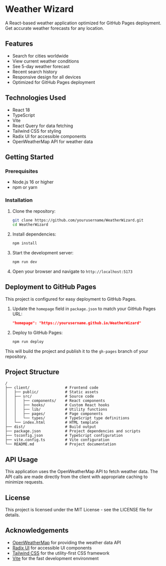 # Weather Wizard

A React-based weather application optimized for GitHub Pages deployment. Get accurate weather forecasts for any location.

## Features

- Search for cities worldwide
- View current weather conditions
- See 5-day weather forecast
- Recent search history
- Responsive design for all devices
- Optimized for GitHub Pages deployment

## Technologies Used

- React 18
- TypeScript
- Vite
- React Query for data fetching
- Tailwind CSS for styling
- Radix UI for accessible components
- OpenWeatherMap API for weather data

## Getting Started

### Prerequisites

- Node.js 16 or higher
- npm or yarn

### Installation

1. Clone the repository:
   ```bash
   git clone https://github.com/yourusername/WeatherWizard.git
   cd WeatherWizard
   ```

2. Install dependencies:
   ```bash
   npm install
   ```

3. Start the development server:
   ```bash
   npm run dev
   ```

4. Open your browser and navigate to `http://localhost:5173`

## Deployment to GitHub Pages

This project is configured for easy deployment to GitHub Pages.

1. Update the `homepage` field in `package.json` to match your GitHub Pages URL:
   ```json
   "homepage": "https://yourusername.github.io/WeatherWizard"
   ```

2. Deploy to GitHub Pages:
   ```bash
   npm run deploy
   ```

This will build the project and publish it to the `gh-pages` branch of your repository.

## Project Structure

```
/
├── client/                # Frontend code
│   ├── public/            # Static assets
│   ├── src/               # Source code
│   │   ├── components/    # React components
│   │   ├── hooks/         # Custom React hooks
│   │   ├── lib/           # Utility functions
│   │   ├── pages/         # Page components
│   │   └── types/         # TypeScript type definitions
│   └── index.html         # HTML template
├── dist/                  # Build output
├── package.json           # Project dependencies and scripts
├── tsconfig.json          # TypeScript configuration
├── vite.config.ts         # Vite configuration
└── README.md              # Project documentation
```

## API Usage

This application uses the OpenWeatherMap API to fetch weather data. The API calls are made directly from the client with appropriate caching to minimize requests.

## License

This project is licensed under the MIT License - see the LICENSE file for details.

## Acknowledgements

- [OpenWeatherMap](https://openweathermap.org/) for providing the weather data API
- [Radix UI](https://www.radix-ui.com/) for accessible UI components
- [Tailwind CSS](https://tailwindcss.com/) for the utility-first CSS framework
- [Vite](https://vitejs.dev/) for the fast development environment
